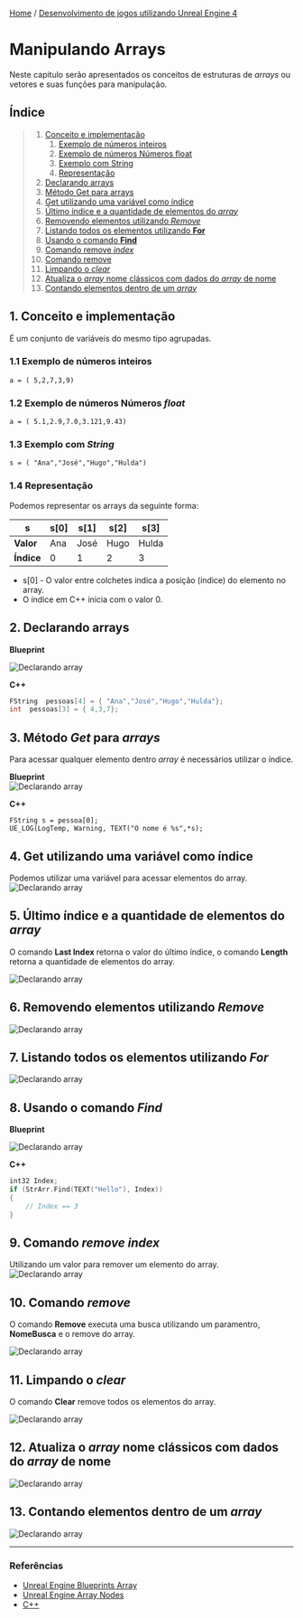 [Home](https://myerco.github.io/unreal-engine) / [Desenvolvimento de jogos utilizando Unreal Engine 4](https://myerco.github.io/unreal-engine/unreal.html)

# Manipulando Arrays
Neste capitulo serão apresentados os conceitos de estruturas de *arrays* ou vetores e suas funções para manipulação.

## Índice
>1. [Conceito e implementação](#1)
>     1. [Exemplo de números inteiros](#11)
>     1. [Exemplo de números Números float](#12)
>     1. [Exemplo com String](#13)
>     1. [Representação](#14)
>1. [Declarando arrays](#2)
>1. [Método Get para arrays](#3)
>1. [Get utilizando uma variável como índice](#4)
>1. [Último índice e a quantidade de elementos do *array*](#5)
>1. [Removendo elementos utilizando *Remove*](#6)
>1. [Listando todos os elementos utilizando **For**](#7)
>1. [Usando o comando **Find**](#8)
>1. [Comando remove *index*](#9)
>1. [Comando remove](#10)
>1. [Limpando o *clear*](#11)
>1. [Atualiza o *array* nome clássicos com dados do *array* de nome](#12)
>1. [Contando elementos dentro de um *array*](#13)

<a name="1"></a>
## 1. Conceito e implementação
É um conjunto de variáveis do mesmo tipo agrupadas.   

<a name="11"></a>
### 1.1 Exemplo de números inteiros  
```
a = ( 5,2,7,3,9)  
```
<a name="12"></a>
### 1.2 Exemplo de números Números *float*  
```
a = ( 5.1,2.9,7.0,3.121,9.43)  
```
<a name="13"></a>
### 1.3 Exemplo com *String*  
```
s = ( "Ana","José","Hugo","Hulda")
```
<a name="14"></a>
### 1.4 Representação
Podemos representar os arrays da seguinte forma:

| s |  s[0] |s[1]   |s[2]    | s[3]  |
|---|---|---|---|---|
|**Valor**|Ana|José|Hugo|Hulda|
|**Índice**|  0 | 1  | 2  | 3  |

- s[0] - O valor entre colchetes indica a posição (índice) do elemento no array.
- O índice em C++ inicia com o valor 0.

<a name="2"></a>
## 2. Declarando arrays
**Blueprint**  

![Declarando array](../imagens/array/bp_array_1.png)

**C++**  
```cpp
FString  pessoas[4] = { "Ana","José","Hugo","Hulda"};
int  pessoas[3] = { 4,3,7};
```

<a name="3"></a>
## 3. Método *Get* para *arrays*
Para acessar qualquer elemento dentro *array* é necessários utilizar o índice.  

**Blueprint**  
![Declarando array](../imagens/array/bp_array_2.png)

**C++**  
```
FString s = pessoa[0];
UE_LOG(LogTemp, Warning, TEXT("O nome é %s",*s);
```  

<a name="4"></a>
## 4. Get utilizando uma variável como índice
Podemos utilizar uma variável para acessar elementos do array.
![Declarando array](../imagens/array/bp_array_3.png)

<a name="5"></a>
## 5. Último índice e a quantidade de elementos do *array*
O comando **Last Index** retorna o valor do último índice, o comando **Length** retorna a quantidade de elementos do array.

![Declarando array](../imagens/array/bp_array_4.png)

<a name="6"></a>
## 6. Removendo elementos utilizando *Remove*
![Declarando array](../imagens/array/bp_array_5.png)

<a name="7"></a>
## 7. Listando todos os elementos utilizando *For*
![Declarando array](../imagens/array/bp_array_6.png)

<a name="8"></a>
## 8. Usando o comando *Find*

**Blueprint**  

![Declarando array](../imagens/array/bp_array_7.png)

**C++**
```cpp
int32 Index;
if (StrArr.Find(TEXT("Hello"), Index))
{
    // Index == 3
}
```

<a name="9"></a>
## 9. Comando *remove index*
Utilizando um valor para remover um elemento do array.
![Declarando array](../imagens/array/bp_array_8.png)

<a name="10"></a>
## 10. Comando *remove*
O comando **Remove** executa uma busca utilizando um paramentro, **NomeBusca** e o remove do array.

![Declarando array](../imagens/array/bp_array_9.png)

<a name="11"></a>
## 11. Limpando o *clear*
O comando **Clear** remove todos os elementos do array.

![Declarando array](../imagens/array/bp_array_10.png)

<a name="12"></a>
## 12. Atualiza o *array* **nome clássicos** com dados do *array* de **nome**

![Declarando array](../imagens/array/bp_array_11.png)

<a name="13"></a>
## 13. Contando elementos dentro de um *array*
![Declarando array](../imagens/array/bp_array_12.png)

***

### Referências
- [Unreal Engine Blueprints Array](https://docs.unrealengine.com/en-US/Engine/Blueprints/UserGuide/Arrays/index.html)   
- [Unreal Engine Array Nodes](https://docs.unrealengine.com/en-US/Engine/Blueprints/UserGuide/Arrays/ArrayNodes/index.html)    
- [C++](https://www.codegrepper.com/code-examples/cpp/ue4+c%2B%2B+array)

